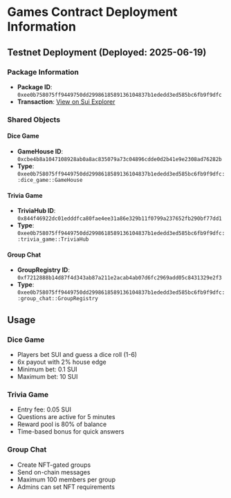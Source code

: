 # Games Contract Deployment Information

## Testnet Deployment (Deployed: 2025-06-19)

### Package Information
- **Package ID**: `0xee0b758075ff9449750dd2998618589136104837b1ededd3ed585bc6fb9f9dfc`
- **Transaction**: [View on Sui Explorer](https://testnet.suivision.xyz/txblock/9ynLXuSipWkuNf2LXxXAmQazEgMjt5L6yEhR5xJQj7RF)

### Shared Objects

#### Dice Game
- **GameHouse ID**: `0xcbe4b8a1047108928ab0a8ac835079a73c04896cdde0d2b41e9e2308ad76282b`
- **Type**: `0xee0b758075ff9449750dd2998618589136104837b1ededd3ed585bc6fb9f9dfc::dice_game::GameHouse`

#### Trivia Game
- **TriviaHub ID**: `0x844f46922dc01edddfca80fae4ee31a86e329b11f0799a237652fb290bf77dd1`
- **Type**: `0xee0b758075ff9449750dd2998618589136104837b1ededd3ed585bc6fb9f9dfc::trivia_game::TriviaHub`

#### Group Chat
- **GroupRegistry ID**: `0xf7212888b14d87f4d343ab87a211e2acab4ab07d6fc2969add05c8431329e2f3`
- **Type**: `0xee0b758075ff9449750dd2998618589136104837b1ededd3ed585bc6fb9f9dfc::group_chat::GroupRegistry`

## Usage

### Dice Game
- Players bet SUI and guess a dice roll (1-6)
- 6x payout with 2% house edge
- Minimum bet: 0.1 SUI
- Maximum bet: 10 SUI

### Trivia Game
- Entry fee: 0.05 SUI
- Questions are active for 5 minutes
- Reward pool is 80% of balance
- Time-based bonus for quick answers

### Group Chat
- Create NFT-gated groups
- Send on-chain messages
- Maximum 100 members per group
- Admins can set NFT requirements